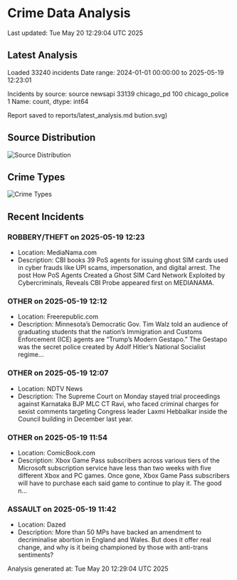 # Crime Data Analysis
Last updated: Tue May 20 12:29:04 UTC 2025

## Latest Analysis

Loaded 33240 incidents
Date range: 2024-01-01 00:00:00 to 2025-05-19 12:23:01

Incidents by source:
source
newsapi           33139
chicago_pd          100
chicago_police        1
Name: count, dtype: int64

Report saved to reports/latest_analysis.md
bution.svg)

## Source Distribution
![Source Distribution](images/source_distribution.svg)

## Crime Types
![Crime Types](images/crime_types.svg)

## Recent Incidents

### ROBBERY/THEFT on 2025-05-19 12:23
- Location: MediaNama.com
- Description: CBI books 39 PoS agents for issuing ghost SIM cards used in cyber frauds like UPI scams, impersonation, and digital arrest.
The post How PoS Agents Created a Ghost SIM Card Network Exploited by Cybercriminals, Reveals CBI Probe appeared first on MEDIANAMA.


### OTHER on 2025-05-19 12:12
- Location: Freerepublic.com
- Description: Minnesota’s Democratic Gov. Tim Walz told an audience of graduating students that the nation’s Immigration and Customs Enforcement (ICE) agents are “Trump’s Modern Gestapo.” The Gestapo was the secret police created by Adolf Hitler’s National Socialist regime…


### OTHER on 2025-05-19 12:07
- Location: NDTV News
- Description: The Supreme Court on Monday stayed trial proceedings against Karnataka BJP MLC CT Ravi, who faced criminal charges for sexist comments targeting Congress leader Laxmi Hebbalkar inside the Council building in December last year.


### OTHER on 2025-05-19 11:54
- Location: ComicBook.com
- Description: Xbox Game Pass subscribers across various tiers of the Microsoft subscription service have less than two weeks with five different Xbox and PC games. Once gone, Xbox Game Pass subscribers will have to purchase each said game to continue to play it. The good n…


### ASSAULT on 2025-05-19 11:42
- Location: Dazed
- Description: More than 50 MPs have backed an amendment to decriminalise abortion in England and Wales. But does it offer real change, and why is it being championed by those with anti-trans sentiments?

Analysis generated at: Tue May 20 12:29:04 UTC 2025
